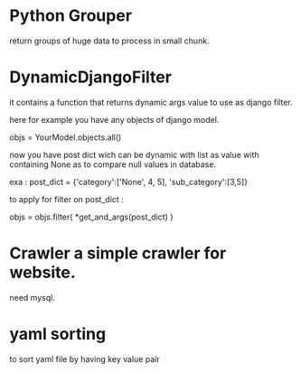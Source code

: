Python Grouper
===================

return groups of huge data to process in small chunk.

DynamicDjangoFilter
===================

it contains a function that returns dynamic args value to use as django filter.

here for example you have any objects of django model.

objs = YourModel.objects.all()

now you have post dict wich can be dynamic with list as value with containing None as to compare null values in database.

exa : 
  post_dict = {'category':['None', 4, 5], 'sub_category':[3,5]}
  
to apply for filter on post_dict :

 objs = objs.filter( *get_and_args(post_dict) )

Crawler a simple crawler for website.
===============================

need mysql.


yaml sorting
============================
to sort yaml file by having key value pair


